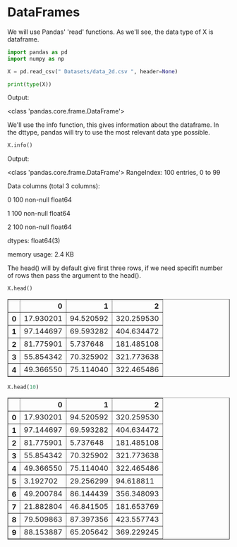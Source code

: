 
# DataFrames

We will use Pandas' 'read' functions. As we'll see, the data type of X is dataframe.


```python
import pandas as pd
import numpy as np

X = pd.read_csv(" Datasets/data_2d.csv ", header=None)

print(type(X))
```

Output:

<class 'pandas.core.frame.DataFrame'>
    

We'll use the info function, this gives information about the dataframe. In the dttype, pandas will try to use the most relevant data ype possible.


```python
X.info()
```
Output:

<class 'pandas.core.frame.DataFrame'>
RangeIndex: 100 entries, 0 to 99
    
Data columns (total 3 columns):
    
0    100 non-null float64
    
1    100 non-null float64
    
2    100 non-null float64
    
dtypes: float64(3)
    
memory usage: 2.4 KB
    
    

The head() will by default give first three rows, if we need specifit number of rows then pass the argument to the head().


```python
X.head()
```




<div>

<table border="1" class="dataframe">
  <thead>
    <tr style="text-align: right;">
      <th></th>
      <th>0</th>
      <th>1</th>
      <th>2</th>
    </tr>
  </thead>
  <tbody>
    <tr>
      <th>0</th>
      <td>17.930201</td>
      <td>94.520592</td>
      <td>320.259530</td>
    </tr>
    <tr>
      <th>1</th>
      <td>97.144697</td>
      <td>69.593282</td>
      <td>404.634472</td>
    </tr>
    <tr>
      <th>2</th>
      <td>81.775901</td>
      <td>5.737648</td>
      <td>181.485108</td>
    </tr>
    <tr>
      <th>3</th>
      <td>55.854342</td>
      <td>70.325902</td>
      <td>321.773638</td>
    </tr>
    <tr>
      <th>4</th>
      <td>49.366550</td>
      <td>75.114040</td>
      <td>322.465486</td>
    </tr>
  </tbody>
</table>
</div>




```python
X.head(10)
```




<div>

<table border="1" class="dataframe">
  <thead>
    <tr style="text-align: right;">
      <th></th>
      <th>0</th>
      <th>1</th>
      <th>2</th>
    </tr>
  </thead>
  <tbody>
    <tr>
      <th>0</th>
      <td>17.930201</td>
      <td>94.520592</td>
      <td>320.259530</td>
    </tr>
    <tr>
      <th>1</th>
      <td>97.144697</td>
      <td>69.593282</td>
      <td>404.634472</td>
    </tr>
    <tr>
      <th>2</th>
      <td>81.775901</td>
      <td>5.737648</td>
      <td>181.485108</td>
    </tr>
    <tr>
      <th>3</th>
      <td>55.854342</td>
      <td>70.325902</td>
      <td>321.773638</td>
    </tr>
    <tr>
      <th>4</th>
      <td>49.366550</td>
      <td>75.114040</td>
      <td>322.465486</td>
    </tr>
    <tr>
      <th>5</th>
      <td>3.192702</td>
      <td>29.256299</td>
      <td>94.618811</td>
    </tr>
    <tr>
      <th>6</th>
      <td>49.200784</td>
      <td>86.144439</td>
      <td>356.348093</td>
    </tr>
    <tr>
      <th>7</th>
      <td>21.882804</td>
      <td>46.841505</td>
      <td>181.653769</td>
    </tr>
    <tr>
      <th>8</th>
      <td>79.509863</td>
      <td>87.397356</td>
      <td>423.557743</td>
    </tr>
    <tr>
      <th>9</th>
      <td>88.153887</td>
      <td>65.205642</td>
      <td>369.229245</td>
    </tr>
  </tbody>
</table>
</div>


